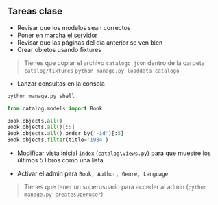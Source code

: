 ## Tareas clase

* Revisar que los modelos sean correctos
* Poner en marcha el servidor
* Revisar que las páginas del día anterior se ven bien
* Crear objetos usando fixtures
> Tienes que copiar el archivo `catalogo.json` dentro de la carpeta `catalog/fixtures` 
`python manage.py loaddata catalogo`
* Lanzar consultas en la consola
```bash
python manage.py shell
```
```python
from catalog.models import Book

Book.objects.all()
Book.objects.all()[:5]
Book.objects.all().order_by('-id')[:5]
Book.objects.filter(title='1984')
```
* Modificar vista inicial `index` (`catalog\views.py`) para que muestre los últimos 5 libros como una lista

* Activar el admin para `Book, Author, Genre, Language`

>  Tienes que tener un superusuario para acceder al admin (`python manage.py createsuperuser`)




